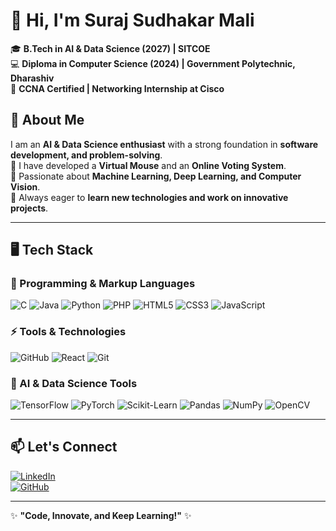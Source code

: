 # 👋 Hi, I'm Suraj Sudhakar Mali  

🎓 **B.Tech in AI & Data Science (2027) | SITCOE**  
💻 **Diploma in Computer Science (2024) | Government Polytechnic, Dharashiv**    
🔌 **CCNA Certified | Networking Internship at Cisco**  

## 📌 About Me  
I am an **AI & Data Science enthusiast** with a strong foundation in **software development,  and problem-solving**.  
🔹 I have developed a **Virtual Mouse** and an **Online Voting System**.  
🔹 Passionate about **Machine Learning, Deep Learning, and Computer Vision**.  
🔹 Always eager to **learn new technologies and work on innovative projects**.  

---

## 🖥️ Tech Stack  

### 🚀 Programming & Markup Languages  
![C](https://img.shields.io/badge/C-00599C?style=for-the-badge&logo=c&logoColor=white)  ![Java](https://img.shields.io/badge/Java-ED8B00?style=for-the-badge&logo=openjdk&logoColor=white)  ![Python](https://img.shields.io/badge/Python-3776AB?style=for-the-badge&logo=python&logoColor=white)  ![PHP](https://img.shields.io/badge/PHP-777BB4?style=for-the-badge&logo=php&logoColor=white)  ![HTML5](https://img.shields.io/badge/HTML5-E34F26?style=for-the-badge&logo=html5&logoColor=white)  ![CSS3](https://img.shields.io/badge/CSS3-1572B6?style=for-the-badge&logo=css3&logoColor=white)  ![JavaScript](https://img.shields.io/badge/JavaScript-F7DF1E?style=for-the-badge&logo=javascript&logoColor=black)  

### ⚡ Tools & Technologies  
![GitHub](https://img.shields.io/badge/GitHub-181717?style=for-the-badge&logo=github&logoColor=white)  ![React](https://img.shields.io/badge/React-61DAFB?style=for-the-badge&logo=react&logoColor=black)  ![Git](https://img.shields.io/badge/Git-F05032?style=for-the-badge&logo=git&logoColor=white)  
 

### 🤖 AI & Data Science Tools  
![TensorFlow](https://img.shields.io/badge/TensorFlow-FF6F00?style=for-the-badge&logo=tensorflow&logoColor=white)  ![PyTorch](https://img.shields.io/badge/PyTorch-EE4C2C?style=for-the-badge&logo=pytorch&logoColor=white)  ![Scikit-Learn](https://img.shields.io/badge/Scikit%20Learn-F7931E?style=for-the-badge&logo=scikit-learn&logoColor=white)  ![Pandas](https://img.shields.io/badge/Pandas-150458?style=for-the-badge&logo=pandas&logoColor=white)  ![NumPy](https://img.shields.io/badge/NumPy-013243?style=for-the-badge&logo=numpy&logoColor=white)  ![OpenCV](https://img.shields.io/badge/OpenCV-5C3EE8?style=for-the-badge&logo=opencv&logoColor=white)  

---


## 📫 Let's Connect  
[![LinkedIn](https://img.shields.io/badge/LinkedIn-0A66C2?style=for-the-badge&logo=linkedin&logoColor=white)](https://www.linkedin.com/in/-suraj-mali)  
[![GitHub](https://img.shields.io/badge/GitHub-181717?style=for-the-badge&logo=github&logoColor=white)](https://github.com/surajmali0001)  

---

✨ **"Code, Innovate, and Keep Learning!"** ✨  
